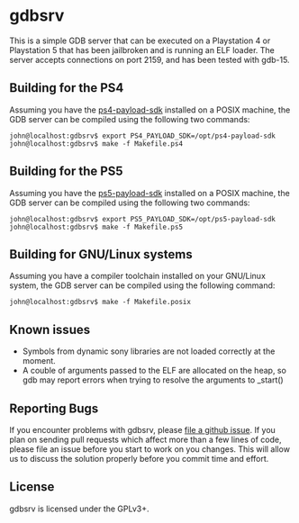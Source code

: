 # gdbsrv
This is a simple GDB server that can be executed on a Playstation 4 or
Playstation 5 that has been jailbroken and is running an ELF loader.
The server accepts connections on port 2159, and has been tested with
gdb-15.

## Building for the PS4
Assuming you have the [ps4-payload-sdk][sdk-ps4] installed on a POSIX machine,
the GDB server can be compiled using the following two commands:
```console
john@localhost:gdbsrv$ export PS4_PAYLOAD_SDK=/opt/ps4-payload-sdk
john@localhost:gdbsrv$ make -f Makefile.ps4
```

## Building for the PS5
Assuming you have the [ps5-payload-sdk][sdk-ps5] installed on a POSIX machine,
the GDB server can be compiled using the following two commands:
```console
john@localhost:gdbsrv$ export PS5_PAYLOAD_SDK=/opt/ps5-payload-sdk
john@localhost:gdbsrv$ make -f Makefile.ps5
```

## Building for GNU/Linux systems
Assuming you have a compiler toolchain installed on your GNU/Linux system,
the GDB server can be compiled using the following command:
```console
john@localhost:gdbsrv$ make -f Makefile.posix
```

## Known issues
- Symbols from dynamic sony libraries are not loaded correctly at the moment.
- A couble of arguments passed to the ELF are allocated on the heap, so gdb may
  report errors when trying to resolve the arguments to _start()

## Reporting Bugs
If you encounter problems with gdbsrv, please [file a github issue][issues].
If you plan on sending pull requests which affect more than a few lines of code,
please file an issue before you start to work on you changes. This will allow us
to discuss the solution properly before you commit time and effort.

## License
gdbsrv is licensed under the GPLv3+.

[sdk-ps4]: https://github.com/ps4-payload-dev/sdk
[sdk-ps5]: https://github.com/ps5-payload-dev/sdk
[issues]: https://github.com/ps5-payload-dev/shsrv/issues/new
